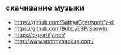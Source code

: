 ## скачивание музыки 

- https://github.com/SathyaBhat/spotify-dl
- https://github.com/BobbyESP/Spowlo
- https://exportify.net/
- http://www.spotmybackup.com/
- 
